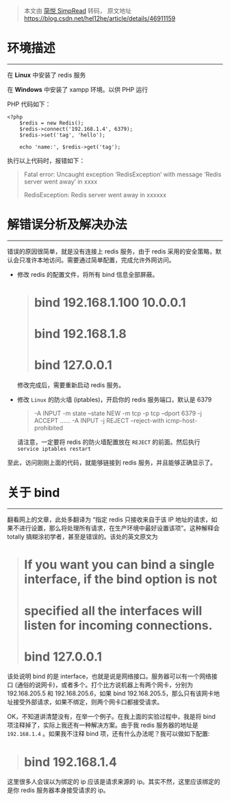 > 本文由 [简悦 SimpRead](http://ksria.com/simpread/) 转码， 原文地址 https://blog.csdn.net/hel12he/article/details/46911159

# <a></a>**环境描述**

* * *

在 **Linux** 中安装了 redis 服务

在 **Windows** 中安装了 xampp 环境。以供 PHP 运行

PHP 代码如下：

```
<?php
    $redis = new Redis();
    $redis->connect('192.168.1.4', 6379);
    $redis->set('tag', 'hello');

    echo 'name:', $redis->get('tag');
```

执行以上代码时，报错如下：

> Fatal error: Uncaught exception ‘RedisException’ with message ‘Redis server went away’ in xxxx
> 
> RedisException: Redis server went away in xxxxxx

# <a></a>**解错误分析及解决办法**

* * *

错误的原因很简单，就是没有连接上 redis 服务，由于 redis 采用的安全策略，默认会只准许本地访问。需要通过简单配置，完成允许外网访问。

*   修改 redis 的配置文件，将所有 bind 信息全部屏蔽。

    > # bind 192.168.1.100 10.0.0.1
    > # bind 192.168.1.8
    > # bind 127.0.0.1

    修改完成后，需要重新启动 redis 服务。

*   修改 `Linux` 的防火墙 (iptables)，开启你的 redis 服务端口，默认是 6379

    > -A INPUT -m state –state NEW -m tcp -p tcp –dport 6379 -j ACCEPT
    > ……
    > -A INPUT -j REJECT –reject-with icmp-host-prohibited

    请注意，一定要将 redis 的防火墙配置放在 `REJECT` 的前面。然后执行 `service iptables restart`

至此，访问刚刚上面的代码，就能够链接到 redis 服务，并且能够正确显示了。

# <a></a>**关于 bind**

* * *

翻看网上的文章，此处多翻译为 “指定 redis 只接收来自于该 IP 地址的请求，如果不进行设置，那么将处理所有请求，在生产环境中最好设置该项”。这种解释会 totally 搞糊涂初学者，甚至是错误的。该处的英文原文为

> # If you want you can bind a single interface, if the bind option is not
> # specified all the interfaces will listen for incoming connections.
> # bind 127.0.0.1

该处说明 bind 的是 interface，也就是说是网络接口。服务器可以有一个网络接口 (通俗的说网卡)，或者多个。打个比方说机器上有两个网卡，分别为 192.168.205.5 和 192.168.205.6，如果 bind 192.168.205.5，那么只有该网卡地址接受外部请求，如果不绑定，则两个网卡口都接受请求。

OK，不知道讲清楚没有，在举一个例子。在我上面的实验过程中，我是将 bind 项注释掉了，实际上我还有一种解决方案。由于我 redis 服务器的地址是 `192.168.1.4` 。如果我不注释 bind 项，还有什么办法呢？我可以做如下配置:

> # bind 192.168.1.4

这里很多人会误以为绑定的 ip 应该是请求来源的 ip。其实不然，这里应该绑定的是你 redis 服务器本身接受请求的 ip。